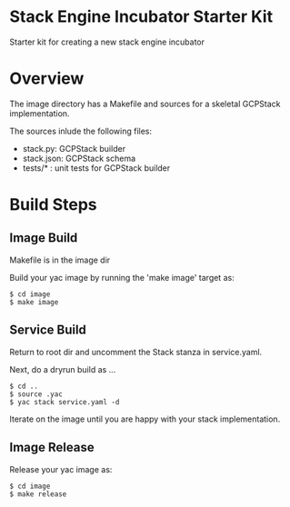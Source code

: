 # Stack Engine Incubator Starter Kit

Starter kit for creating a new stack engine incubator

# Overview

The image directory has a Makefile and sources for a skeletal GCPStack implementation.

The sources inlude the following files:
* stack.py: GCPStack builder
* stack.json: GCPStack schema
* tests/* : unit tests for GCPStack builder

# Build Steps

## Image Build

Makefile is in the image dir

Build your yac image by running the 'make image' target as:

```
$ cd image
$ make image
```

## Service Build

Return to root dir and uncomment the Stack stanza in service.yaml.

Next, do a dryrun build as ...

```
$ cd ..
$ source .yac
$ yac stack service.yaml -d
```

Iterate on the image until you are happy with your stack implementation.

## Image Release

Release your yac image as:

```
$ cd image
$ make release
```
